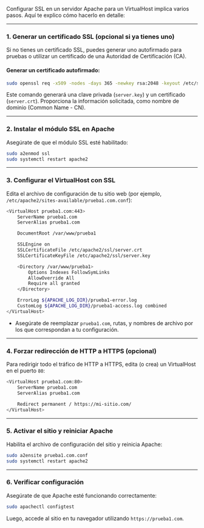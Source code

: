 Configurar SSL en un servidor Apache para un VirtualHost implica varios pasos. Aquí te explico cómo hacerlo en detalle:

---

### 1. **Generar un certificado SSL (opcional si ya tienes uno)**

Si no tienes un certificado SSL, puedes generar uno autofirmado para pruebas o utilizar un certificado de una Autoridad de Certificación (CA).

#### Generar un certificado autofirmado:
```bash
sudo openssl req -x509 -nodes -days 365 -newkey rsa:2048 -keyout /etc/ssl/private/server.key -out /etc/ssl/certs/server.crt
```

Este comando generará una clave privada (`server.key`) y un certificado (`server.crt`). Proporciona la información solicitada, como nombre de dominio (Common Name - CN).

---

### 2. **Instalar el módulo SSL en Apache**
Asegúrate de que el módulo SSL esté habilitado:
```bash
sudo a2enmod ssl
sudo systemctl restart apache2
```

---

### 3. **Configurar el VirtualHost con SSL**

Edita el archivo de configuración de tu sitio web (por ejemplo, `/etc/apache2/sites-available/prueba1.com.conf`):
```bash
<VirtualHost prueba1.com:443>
    ServerName prueba1.com
    ServerAlias prueba1.com

    DocumentRoot /var/www/prueba1

    SSLEngine on
    SSLCertificateFile /etc/apache2/ssl/server.crt
    SSLCertificateKeyFile /etc/apache2/ssl/server.key

    <Directory /var/www/prueba1>
        Options Indexes FollowSymLinks
        AllowOverride All
        Require all granted
    </Directory>

    ErrorLog ${APACHE_LOG_DIR}/prueba1-error.log
    CustomLog ${APACHE_LOG_DIR}/prueba1-access.log combined
</VirtualHost>
```

- Asegúrate de reemplazar `prueba1.com`, rutas, y nombres de archivo por los que correspondan a tu configuración.

---

### 4. **Forzar redirección de HTTP a HTTPS (opcional)**

Para redirigir todo el tráfico de HTTP a HTTPS, edita (o crea) un VirtualHost en el puerto `80`:

```bash
<VirtualHost prueba1.com:80>
    ServerName prueba1.com
    ServerAlias prueba1.com

    Redirect permanent / https://mi-sitio.com/
</VirtualHost>
```

---

### 5. **Activar el sitio y reiniciar Apache**

Habilita el archivo de configuración del sitio y reinicia Apache:
```bash
sudo a2ensite prueba1.com.conf
sudo systemctl restart apache2
```

---

### 6. **Verificar configuración**
Asegúrate de que Apache esté funcionando correctamente:
```bash
sudo apachectl configtest
```

Luego, accede al sitio en tu navegador utilizando `https://prueba1.com`.
